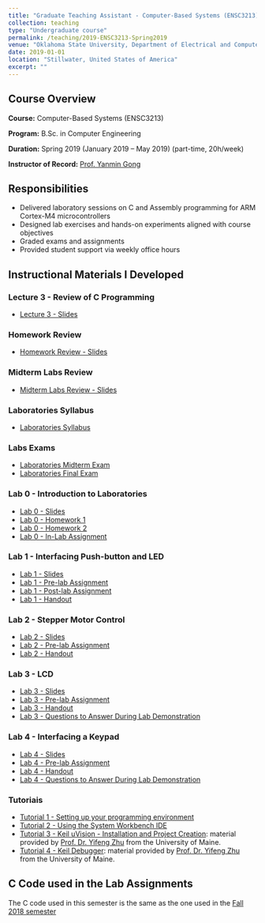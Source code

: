 ```yaml
---
title: "Graduate Teaching Assistant - Computer-Based Systems (ENSC3213) - Spring 2019"
collection: teaching
type: "Undergraduate course"
permalink: /teaching/2019-ENSC3213-Spring2019
venue: "Oklahoma State University, Department of Electrical and Computer Engineering"
date: 2019-01-01
location: "Stillwater, United States of America"
excerpt: ""
---
```


## Course Overview

**Course:** Computer-Based Systems (ENSC3213)

**Program:** B.Sc. in Computer Engineering

**Duration:** Spring 2019 (January 2019 – May 2019) (part-time, 20h/week)

**Instructor of Record:** [Prof. Yanmin Gong](https://yanmingong.github.io/)

## Responsibilities

- Delivered laboratory sessions on C and Assembly programming for ARM Cortex-M4 microcontrollers
- Designed lab exercises and hands-on experiments aligned with course objectives
- Graded exams and assignments
- Provided student support via weekly office hours

## Instructional Materials I Developed

### Lecture 3 - Review of C Programming
- [Lecture 3 - Slides](/files/teaching/ENSC3213/Spring2019/Lecture3.pdf)

### Homework Review
- [Homework Review - Slides](/files/teaching/ENSC3213/Spring2019/Homeworks_Review.pdf)

### Midterm Labs Review
- [Midterm Labs Review - Slides](/files/teaching/ENSC3213/Spring2019/Midterm_Labs_Review.pdf)

### Laboratories Syllabus
- [Laboratories Syllabus](/files/teaching/ENSC3213/Spring2019/Labs_Syllabus.pdf)

### Labs Exams
- [Laboratories Midterm Exam](/files/teaching/ENSC3213/Spring2019/Labs_Midterm.pdf)
- [Laboratories Final Exam](/files/teaching/ENSC3213/Spring2019/Labs_FinalExam.pdf)

### Lab 0 - Introduction to Laboratories
- [Lab 0 - Slides](/files/teaching/ENSC3213/Spring2019/Slides_Lab0.pdf)
- [Lab 0 - Homework 1](/files/teaching/ENSC3213/Spring2019/Lab0_HW1.pdf)
- [Lab 0 - Homework 2](/files/teaching/ENSC3213/Spring2019/Lab0_HW2.pdf)
- [Lab 0 - In-Lab Assignment](/files/teaching/ENSC3213/Spring2019/Lab0_Assignment.pdf)

### Lab 1 - Interfacing Push-button and LED
- [Lab 1 - Slides](/files/teaching/ENSC3213/Spring2019/Lab1_Slides.pdf)
- [Lab 1 - Pre-lab Assignment](/files/teaching/ENSC3213/Spring2019/Lab1_Prelab.pdf)
- [Lab 1 - Post-lab Assignment](/files/teaching/ENSC3213/Spring2019/Lab1_Postlab.pdf)
- [Lab 1 - Handout](/files/teaching/ENSC3213/Spring2019/Lab1_Handout.pdf)

### Lab 2 - Stepper Motor Control
- [Lab 2 - Slides](/files/teaching/ENSC3213/Spring2019/Lab2_Slides.pdf)
- [Lab 2 - Pre-lab Assignment](/files/teaching/ENSC3213/Spring2019/Lab2_Prelab.pdf)
- [Lab 2 - Handout](/files/teaching/ENSC3213/Spring2019/Lab2_Handout.pdf)

### Lab 3 - LCD
- [Lab 3 - Slides](/files/teaching/ENSC3213/Spring2019/Lab3_Slides.pdf)
- [Lab 3 - Pre-lab Assignment](/files/teaching/ENSC3213/Spring2019/Lab3_Prelab.pdf)
- [Lab 3 - Handout](/files/teaching/ENSC3213/Spring2019/Lab3_Handout.pdf)
- [Lab 3 - Questions to Answer During Lab Demonstration](/files/teaching/ENSC3213/Spring2019/Lab3_DemoQ.pdf)

### Lab 4 - Interfacing a Keypad
- [Lab 4 - Slides](/files/teaching/ENSC3213/Spring2019/Lab4_Slides.pdf)
- [Lab 4 - Pre-lab Assignment](/files/teaching/ENSC3213/Spring2019/Lab4_Prelab.pdf)
- [Lab 4 - Handout](/files/teaching/ENSC3213/Spring2019/Lab4_Handout.pdf)
- [Lab 4 - Questions to Answer During Lab Demonstration](/files/teaching/ENSC3213/Spring2019/Lab4_DemoQ.pdf)

### Tutoriais
- [Tutorial 1 - Setting up your programming environment](/files/teaching/ENSC3213/Spring2019/Tutorial1.pdf)
- [Tutorial 2 - Using the System Workbench IDE](/files/teaching/ENSC3213/Spring2019/Tutorial2.pdf)
- [Tutorial 3 - Keil uVision - Installation and Project Creation](/files/teaching/ENSC3213/Fall2018/Tutorial3.pdf): material provided by [Prof. Dr. Yifeng Zhu](https://web.eece.maine.edu/~zhu/) from the University of Maine.
- [Tutorial 4 - Keil Debugger](/files/teaching/ENSC3213/Fall2018/Tutorial4.pdf): material provided by [Prof. Dr. Yifeng Zhu](https://web.eece.maine.edu/~zhu/) from the University of Maine.

## C Code used in the Lab Assignments 
The C code used in this semester is the same as the one used in the [Fall 2018 semester](https://feferna.github.io/teaching/2018-ENSC3213-Fall2018)
